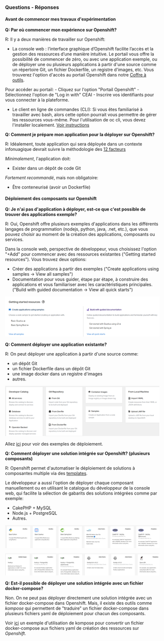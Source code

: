### Questions - Réponses

#### Avant de commencer mes travaux d'expérimentation

**Q: Par où commencer mon expérience sur Openshift?**

R: Il y a deux manières de travailler sur Openshift:
- La console web : l’interface graphique d’Openshift facilite l’accès et la gestion des ressources d’une manière intuitive. Le portail vous offre la possibilité de commencer de zéro, ou avec une application exemple, ou de déployer une ou plusieurs applications à partir d'une source comme un répertoire Git, un fichier Dockerfile, un registre d'images, etc. Vous trouverez l'option d'accès au portail Openshift dans notre [Coffre à outils](https://ceai.cqen.ca/coffre-a-outils/index.html).

Pour accéder au portail:
    - Cliquez sur l'option "Portail Openshift" 
    - Sélectionnez l'option de "Log in with" CEAI
    - Inscrire vos identifiants pour vous connecter à la plateforme.

- Le client en ligne de commandes (CLI): Si vous êtes familiarisé à travailler avec bash, alors cette option pourrait vous permettre de gérer les ressources vous-même. Pour l'utilisation de oc cli, vous devez l'installer localement. [Voir instructions](Readme-HandsOn.md#installation-de-oc-cli)

**Q: Comment je prépare mon application pour la déployer sur Openshift?**

R: Idéalement, toute application qui sera déployée dans un contexte infonuagique devrait suivre la méthodologie des [12 facteurs](https://12factor.net/)

<i>Minimalement</i>, l'application doit:

- Exister dans un dépôt de code Git
  
<i>Fortement recommandé</i>, mais non obligatoire:
- Être conteneurisé (avoir un Dockerfile)

#### Déploiement des composants sur Openshift

**Q: Je n'ai pas d'application à déployer, est-ce que c'est possible de trouver des applications exemple?**

R: Oui, Openshift offre plusieurs exemples d'applications dans les différents langages de programmation (nodejs, python, java, .net, etc.), que vous pouvez choisir au moment de la création des applications, composants ou services.

Dans la console web, perspective de développeur, vous choisissez l'option "+Add" pour commencer avec des ressources existantes ("Getting started resources"). Vous trouvez deux options:
- Créer des applications à partir des exemples ("Create applications using samples -> View all samples")
- Documentation pour vous guider, étape par étape, à construire des applications et vous familiariser avec les caractéristiques principales. ("Build with guided documentation -> View all quick starts")

![ocp-web-getting-started-resources](images/ocp-web-console-add-started-resource.png)

**Q: Comment déployer une application existante?**

R: On peut déployer une application à partir d'une source comme:
- un dépôt Git
- un fichier Dockerfile dans un dépôt Git
- une image docker dans un registre d'images
- autres.

![ocp-web-add-resource-from-source](images/ocp-web-console-add-resrouce-from-source.png)

Allez [ici](README.md#exemples-de-déploiement) pour voir des exemples de déploiement.

**Q: Comment déployer une solution intégrée sur Openshift? (plusieurs composants)**

R: Openshift permet d'automatiser le déploiement de solutions à composantes multiple via des [templates](https://docs.openshift.com/container-platform/4.10/openshift_images/using-templates.html).

Le développeur a aussi l'option de déployer chaque composant manuellement ou en utilisant le catalogue du développeur de la console web, qui facilite la sélection de gabarits des solutions intégrées comme par exemple:
- CakePHP + MySQL
- Node.js + PostgreSQL
- Autres.

![ocp-web-dev-catalog-php-mysql](images/ocp-web-console-dev-catalog-php.png)

![ocp-web-dev-catalog-nodejs-postgreSQL](images/ocp-web-console-dev-catalog-nodejs.png)


**Q: Est-il possible de déployer une solution intégrée avec un fichier docker-compose?**

Non. On ne peut pas déployer directement une solution intégrée avec un fichier docker-compose dans Openshift.
Mais, il existe des outils comme *kompose* qui permettent de "traduire" un fichier docker-compose dans plusieurs fichiers yaml de déploiement pour chacun des composants.

Voir [ici](../kompose/README.md#openshift) un exemple d'utilisation de kompose pour convertir un fichier docker-compose aux fichiers yaml de création des ressources sur *Openshift*.